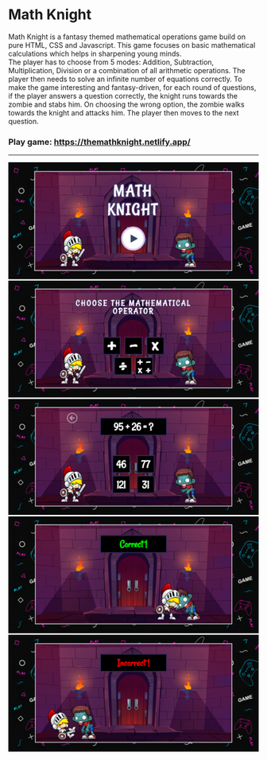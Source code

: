# Math Knight
Math Knight is a fantasy themed mathematical operations game build on pure HTML, CSS and Javascript. This game focuses on basic mathematical calculations which helps in sharpening young minds.<br>
The player has to choose from 5 modes: Addition, Subtraction, Multiplication, Division or a combination of all arithmetic operations. The player then needs to solve an infinite number of equations correctly. To make the game interesting and fantasy-driven, for each round of questions, if the player answers a question correctly, the knight runs towards the zombie and stabs him. On choosing the wrong option, the zombie walks towards the knight and attacks him. The player then moves to the next question.<br>
### Play game: https://themathknight.netlify.app/
<hr>
<img src="Images/ss1.PNG">
<img src="Images/ss2.PNG">
<img src="Images/ss3.PNG">
<img src="Images/ss4.PNG">
<img src="Images/ss5.PNG">
